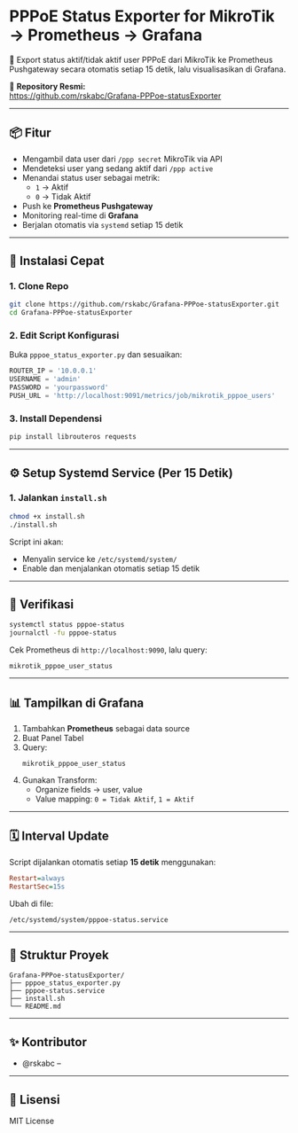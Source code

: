 # PPPoE Status Exporter for MikroTik → Prometheus → Grafana

🔧 Export status aktif/tidak aktif user PPPoE dari MikroTik ke Prometheus Pushgateway secara otomatis setiap 15 detik, lalu visualisasikan di Grafana.

📍 **Repository Resmi:**  
https://github.com/rskabc/Grafana-PPPoe-statusExporter

---

## 📦 Fitur

- Mengambil data user dari `/ppp secret` MikroTik via API
- Mendeteksi user yang sedang aktif dari `/ppp active`
- Menandai status user sebagai metrik:
  - `1` → Aktif
  - `0` → Tidak Aktif
- Push ke **Prometheus Pushgateway**
- Monitoring real-time di **Grafana**
- Berjalan otomatis via `systemd` setiap 15 detik

---

## 🚀 Instalasi Cepat

### 1. Clone Repo

```bash
git clone https://github.com/rskabc/Grafana-PPPoe-statusExporter.git
cd Grafana-PPPoe-statusExporter
```

### 2. Edit Script Konfigurasi

Buka `pppoe_status_exporter.py` dan sesuaikan:

```python
ROUTER_IP = '10.0.0.1'
USERNAME = 'admin'
PASSWORD = 'yourpassword'
PUSH_URL = 'http://localhost:9091/metrics/job/mikrotik_pppoe_users'
```

### 3. Install Dependensi

```bash
pip install librouteros requests
```

---

## ⚙️ Setup Systemd Service (Per 15 Detik)

### 1. Jalankan `install.sh`

```bash
chmod +x install.sh
./install.sh
```

Script ini akan:
- Menyalin service ke `/etc/systemd/system/`
- Enable dan menjalankan otomatis setiap 15 detik

---

## 🔎 Verifikasi

```bash
systemctl status pppoe-status
journalctl -fu pppoe-status
```

Cek Prometheus di `http://localhost:9090`, lalu query:

```promql
mikrotik_pppoe_user_status
```

---

## 📊 Tampilkan di Grafana

1. Tambahkan **Prometheus** sebagai data source
2. Buat Panel Tabel
3. Query:
   ```promql
   mikrotik_pppoe_user_status
   ```
4. Gunakan Transform:
   - Organize fields → user, value
   - Value mapping: `0 = Tidak Aktif`, `1 = Aktif`

---

## 🗓 Interval Update

Script dijalankan otomatis setiap **15 detik** menggunakan:

```ini
Restart=always
RestartSec=15s
```

Ubah di file:
```
/etc/systemd/system/pppoe-status.service
```

---

## 📂 Struktur Proyek

```
Grafana-PPPoe-statusExporter/
├── pppoe_status_exporter.py
├── pppoe-status.service
├── install.sh
└── README.md
```

---

## ✨ Kontributor


- @rskabc – 
---

## 📄 Lisensi

MIT License
